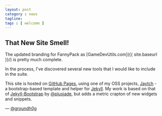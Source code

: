 ```yaml
---
layout: post
category : news
tagline: 
tags : [ welcome ]
---
```


## That New Site Smell!

The updated branding for FannyPack as [GameDevUtils.com]({{ site.baseurl }}/) is pretty much complete.

In the process, I've discovered several new tools that I would like to include in the suite.

This site is hosted on [GitHub Pages](https://pages.github.com/), using one of my OSS projects, [Jaytch](http://jaytch.org/) - a bootstrap-based template and helper for [Jekyll](http://jekyllrb.com/). My work is based on that of [Jekyll-Bootstrap](http://jekyllbootstrap.com/) by [@plusjade](https://github.com/plusjade/), but adds a metric crapton of new widgets and snippets.

&mdash; [@groundh0g](https://twitter.com/groundh0g)